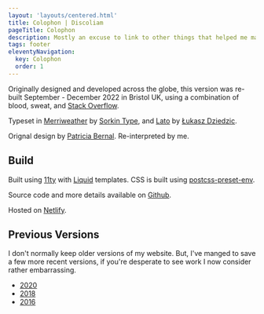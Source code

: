 ```yaml
---
layout: 'layouts/centered.html'
title: Colophon | Discoliam
pageTitle: Colophon
description: Mostly an excuse to link to other things that helped me make this.
tags: footer
eleventyNavigation:
  key: Colophon
  order: 1
---
```


Originally designed and developed across the globe, this version was re-built September - December 2022 in Bristol UK, using a combination of blood, sweat, and [Stack Overflow](https://xkcd.com/979/).

Typeset in [Merriweather](https://fonts.google.com/specimen/Merriweather) by [Sorkin Type](http://sorkintype.com), and [Lato](https://fonts.google.com/specimen/Lato) by [Łukasz Dziedzic](http://www.lukaszdziedzic.eu).

Orignal design by [Patricia Bernal](http://patriciabernal.ca/). Re-interpreted by me.

## Build

Built using [11ty](https://www.11ty.dev/) with [Liquid](https://shopify.github.io/liquid/) templates. CSS is built using [postcss-preset-env](https://preset-env.cssdb.org/).

Source code and more details available on [Github](https://github.com/discoliam/discoliam2022).

Hosted on [Netlify](https://www.netlify.com/).

## Previous Versions

I don't normally keep older versions of my website. But, I've manged to save a few more recent versions, if you're desperate to see work I now consider rather embarrassing.

- [2020](https://2018.discoliam.com/)
- [2018](https://2018.discoliam.com/)
- [2016](https://2016.discoliam.com/)
